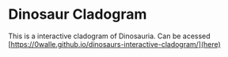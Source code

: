 # Dinosaur Cladogram

This is a interactive cladogram of Dinosauria. Can be acessed [https://0walle.github.io/dinosaurs-interactive-cladogram/](here)